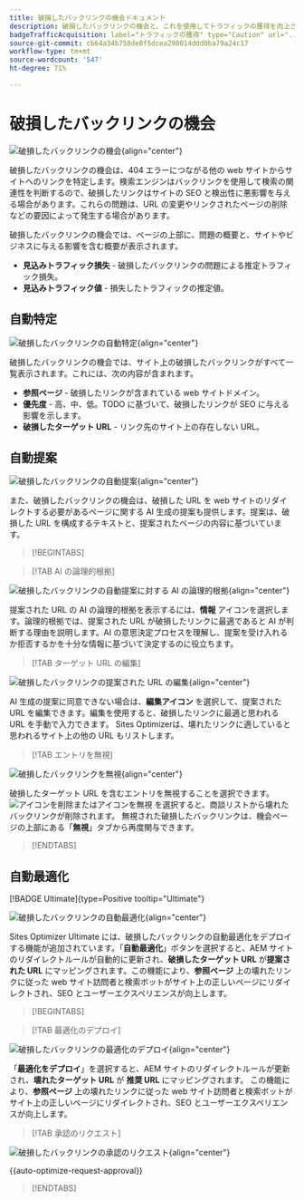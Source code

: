 ```yaml
---
title: 破損したバックリンクの機会ドキュメント
description: 破損したバックリンクの機会と、これを使用してトラフィックの獲得を向上させる方法について説明します。
badgeTrafficAcquisition: label="トラフィックの獲得" type="Caution" url="../../opportunity-types/traffic-acquisition.md" tooltip="トラフィックの獲得"
source-git-commit: cb64a34b758de8f5dcea298014ddd0ba79a24c17
workflow-type: tm+mt
source-wordcount: '547'
ht-degree: 71%

---
```



# 破損したバックリンクの機会

![破損したバックリンクの機会](./assets/broken-backlinks/hero.png){align="center"}

破損したバックリンクの機会は、404 エラーにつながる他の web サイトからサイトへのリンクを特定します。検索エンジンはバックリンクを使用して検索の関連性を判断するので、破損したリンクはサイトの SEO と検出性に悪影響を与える場合があります。これらの問題は、URL の変更やリンクされたページの削除などの要因によって発生する場合があります。

破損したバックリンクの機会では、ページの上部に、問題の概要と、サイトやビジネスに与える影響を含む概要が表示されます。

* **見込みトラフィック損失** - 破損したバックリンクの問題による推定トラフィック損失。
* **見込みトラフィック値** - 損失したトラフィックの推定値。

## 自動特定

![破損したバックリンクの自動特定](./assets/broken-backlinks/auto-identify.png){align="center"}

破損したバックリンクの機会では、サイト上の破損したバックリンクがすべて一覧表示されます。これには、次の内容が含まれます。

* **参照ページ** - 破損したリンクが含まれている web サイトドメイン。
* **優先度** - 高、中、低。TODO に基づいて、破損したリンクが SEO に与える影響を示します。
* **破損したターゲット URL** - リンク先のサイト上の存在しない URL。

## 自動提案

![破損したバックリンクの自動提案](./assets/broken-backlinks/auto-suggest.png){align="center"}

また、破損したバックリンクの機会は、破損した URL を web サイトのリダイレクトする必要があるページに関する AI 生成の提案も提供します。提案は、破損した URL を構成するテキストと、提案されたページの内容に基づいています。


>[!BEGINTABS]

>[!TAB AI の論理的根拠]

![破損したバックリンクの自動提案に対する AI の論理的根拠](./assets/broken-backlinks/auto-suggest-ai-rationale.png){align="center"}

提案された URL の AI の論理的根拠を表示するには、**情報** アイコンを選択します。論理的根拠では、提案された URL が破損したリンクに最適であると AI が判断する理由を説明します。AI の意思決定プロセスを理解し、提案を受け入れるか拒否するかを十分な情報に基づいて決定するのに役立ちます。

>[!TAB ターゲット URL の編集]

![破損したバックリンクの提案された URL の編集](./assets/broken-backlinks/edit-target-url.png){align="center"}

AI 生成の提案に同意できない場合は、**編集アイコン** を選択して、提案された URL を編集できます。編集を使用すると、破損したリンクに最適と思われる URL を手動で入力できます。 Sites Optimizerは、壊れたリンクに適していると思われるサイト上の他の URL もリストします。

>[!TAB エントリを無視]

![破損したバックリンクを無視](./assets/broken-backlinks/ignore.png){align="center"}

破損したターゲット URL を含むエントリを無視することを選択できます。![ アイコンを削除またはアイコンを無視 ](https://spectrum.adobe.com/static/icons/ui_18/CrossSize500.svg) を選択すると、商談リストから壊れたバックリンクが削除されます。 無視された破損したバックリンクは、機会ページの上部にある「**無視**」タブから再度関与できます。

>[!ENDTABS]

## 自動最適化

[!BADGE Ultimate]{type=Positive tooltip="Ultimate"}

![破損したバックリンクの自動最適化](./assets/broken-backlinks/auto-optimize.png){align="center"}

Sites Optimizer Ultimate には、破損したバックリンクの自動最適化をデプロイする機能が追加されています。「**自動最適化**」ボタンを選択すると、AEM サイトのリダイレクトルールが自動的に更新され、**破損したターゲット URL** が&#x200B;**提案された URL** にマッピングされます。この機能により、**参照ページ** 上の壊れたリンクに従った web サイト訪問者と検索ボットがサイト上の正しいページにリダイレクトされ、SEO とユーザーエクスペリエンスが向上します。

>[!BEGINTABS]

>[!TAB 最適化のデプロイ]

![破損したバックリンクの最適化のデプロイ](./assets/broken-backlinks/deploy-optimization.png){align="center"}

「**最適化をデプロイ**」を選択すると、AEM サイトのリダイレクトルールが更新され、**壊れたターゲット URL** が **推奨 URL** にマッピングされます。 この機能により、**参照ページ** 上の壊れたリンクに従った web サイト訪問者と検索ボットがサイト上の正しいページにリダイレクトされ、SEO とユーザーエクスペリエンスが向上します。

>[!TAB 承認のリクエスト]

![破損したバックリンクの承認のリクエスト](./assets/broken-backlinks/request-approval.png){align="center"}

{{auto-optimize-request-approval}}

>[!ENDTABS]
